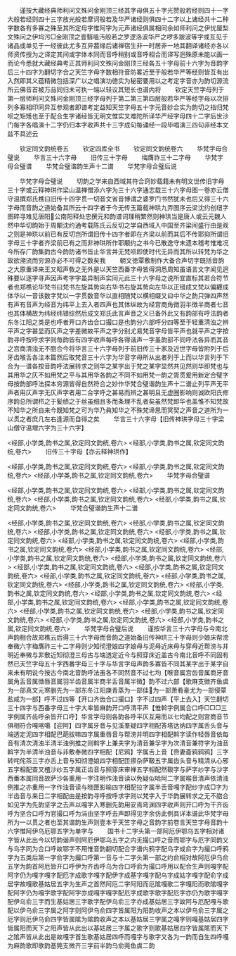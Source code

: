 <!-- { "loadSidebar": true } -->
　　谨按大藏经典师利问文殊问金刚顶三经其字母俱五十字光赞般若经则四十一字大般若经则四十三字放光般若摩诃般若及华严诸经则俱四十二字以上诸经共十二种字数各有多寡之殊至其所定母字惟阿字为元声诸经俱属相同余如师利问之伊忧厘梨文殊问之伊坞污□金刚顶之壹翳嗢汚般若之罗逻洛波华严之啰多跛波等字或互见于诸品或单见于一经彼此尤多互异葢缘后诸禅宿生非一时居非一地其翻译诸经亦各以师资传授为之译定其间或字体本同而音呼稍别或音呼相合而译写迥殊原未能以画一而论今悉就大藏经典考正其师利问文殊问金刚顶三经各五十字母前十六字为音韵字后三十四字为翻切字合之天竺字母字数相符音防畧近至于般若华严等经则皆互有出入然即其义蕴精微包括深广以之唱演功徳实为秘密要用以之考定字音亦为韵切源流所云佛音首被万品同归未可执一端以轻议其短长也谱内将
　　钦定天竺字母列于第一层师利问文殊问金刚顶三经字母列于第二第三第四层般若华严等经字母以次排列多寡相印同异互参观者即谱考定益知天竺字母五十字元音妙合实为韵切之指归梵呗之矩矱也至于配合生字诸经皆无明文惟实叉难陀所译华严经字母四十二字后世沙门每字各唱演十二字仍归本字收声共十三字成句每诵经一段毕唱演三四句非经本文兹不具述云


　　钦定同文韵统卷五
　　钦定四库全书
　　钦定同文韵统卷六
　　华梵字母合璧说
　　华言三十六字母
　　旧传三十字母
　　梅膺祚三十二字母
　　华梵字母合璧谱
　　华梵合璧谐韵生声十二谱
　　华梵字母合璧后说







　　华梵字母合璧说
　　切韵之学来自西域其符合窍妙载籍未有明文世传旧字母三十字或云释神珙作梁山温禅僧添六字为三十六字通志载三十六字母图一卷亦云僧守温撰郑氏樵曰旧传十四字贯一切音文省音博谓之婆罗门书然犹未也后又得三十六字母而音韵之道始备其所云十四字者于今无传玉篇载神珙九弄图序云梁沈约创纽字图碎寻难见唐阳公南阳释处忠撰元和韵谱词理稍繁然则神珙当是唐人或云元魏人然中华切韵始于周颙沈约通考载陈氏云反切之学自西域入中国至齐梁间盛行由是观之则是神珙以前已有反切岂所谓旧传十四字者即在齐梁以前而其后不传耶抑所谓旧字母三十字者齐梁前已有之而非神珙所作耶颙约之书今已散逸守末遗本稽考惟难况今所存广韵集韵古今韵防诸书皆止华言并无梵呗即使时代无异而其所以转梵为华之故欲溯流而穷源亦必不可得之数矣我
　　朝文徳覃敷制作大备合声切字既括音韵之大原重译来王又昭声敎之无外是以天竺西番字母皆得洞悉周知虽语言文字闻见迥殊要以逐字寻声因声考字字虽异制声实同元此三十六字母之说所宜直标其若合符节者也郑樵论华梵书曰梵书左旋其势向右华书右旋其势向左华以正错成文梵以偏纒成体华以一音该数字梵以一字贯数音华以直相随梵以横相缀又曰中华之韵只弹四声然有声有音声为经音为纬平上去入者四声也其体纵故为经宫商角徴羽半徴半商者七音也其体横故为纬经纬错综然后成文郑氏此言声音之义已备外此又有韵部有呼法韵者东冬江阳之类是也呼者开口齐齿合口撮口是也韵分六部呼分四等至于轻重清浊之辨平声之字甚显而仄声之字差微故平声之字分别尤易梵音字母皆平声也就平声之字按韵寻呼按呼求字则毎韵皆有四字收声每呼各得谐声一字虽韵部不同呼法各异而其音之宫商清浊无不脗合今将华言三十六字母列于前旧传三十家及近世字母皆附列于后牙齿喉舌各注本篇然后取梵音三十六字为华音字母所从出者列于上而以华言列于下合为一谱各按音韵呼法展转求之则华之某字出于梵之某字显然共见然则华即梵也与其用华之仄不如用梵之平与其用华各韵之不同不如用梵一韵之胥贯爰用新定合璧字母按韵部呼法探本穷源皆得自然符合之妙作华梵合璧谐韵生声十二谱止列平声无平声者用仄声字无仄声字者用二合字呼之甚易而辨之甚明且无虚圈影响则诚欧阳氏修序韵总所谓栉之于髪绩之于丝虽细且多而条理不乱者矣虽然梵即华也盖惟不知梵故不知华之所自来今既知梵之可为华乃眞知华之不殊梵谛思而冥契之声音之道所为一以贯之者庶几左右逢源而自得之矣
　　华言三十六字母【旧传神珙字母三十字梁山僧守温増六字为三十六字】















<经部,小学类,韵书之属,钦定同文韵统,卷六>
<经部,小学类,韵书之属,钦定同文韵统,卷六>
　　旧传三十字母【亦云释神珙作】















<经部,小学类,韵书之属,钦定同文韵统,卷六>
<经部,小学类,韵书之属,钦定同文韵统,卷六>
<经部,小学类,韵书之属,钦定同文韵统,卷六>
　　华梵字母合璧谱















<经部,小学类,韵书之属,钦定同文韵统,卷六>
<经部,小学类,韵书之属,钦定同文韵统,卷六>
<经部,小学类,韵书之属,钦定同文韵统,卷六>
<经部,小学类,韵书之属,钦定同文韵统,卷六>
　　华梵合璧谐韵生声十二谱















<经部,小学类,韵书之属,钦定同文韵统,卷六>
<经部,小学类,韵书之属,钦定同文韵统,卷六>
<经部,小学类,韵书之属,钦定同文韵统,卷六>
<经部,小学类,韵书之属,钦定同文韵统,卷六>
<经部,小学类,韵书之属,钦定同文韵统,卷六>
<经部,小学类,韵书之属,钦定同文韵统,卷六>
<经部,小学类,韵书之属,钦定同文韵统,卷六>
<经部,小学类,韵书之属,钦定同文韵统,卷六>
<经部,小学类,韵书之属,钦定同文韵统,卷六>
<经部,小学类,韵书之属,钦定同文韵统,卷六>
<经部,小学类,韵书之属,钦定同文韵统,卷六>
<经部,小学类,韵书之属,钦定同文韵统,卷六>
<经部,小学类,韵书之属,钦定同文韵统,卷六>
<经部,小学类,韵书之属,钦定同文韵统,卷六>
<经部,小学类,韵书之属,钦定同文韵统,卷六>
<经部,小学类,韵书之属,钦定同文韵统,卷六>
<经部,小学类,韵书之属,钦定同文韵统,卷六>
<经部,小学类,韵书之属,钦定同文韵统,卷六>
<经部,小学类,韵书之属,钦定同文韵统,卷六>
<经部,小学类,韵书之属,钦定同文韵统,卷六>
<经部,小学类,韵书之属,钦定同文韵统,卷六>
<经部,小学类,韵书之属,钦定同文韵统,卷六>
　　华梵字母合璧后说
　　谨按华言三十六字母与今南北声韵相合故郑樵云后得三十六字母而音韵之道始备旧传神珙三十字母则少娘床帮滂奉微六字梅膺祚三十二字母则少知彻澄娘四字娘母与泥母近床母与穿母近帮滂与并明近奉微与非敷近知彻澄三母古与端透定近今与照穿床近盖古今南北音呼不同固有然已天竺字母五十字西番字母三十字与华言字母声韵多寡皆不同其某字出于某字自来未有明说今按古今南北音韵呼法虽各不同然音不过七均【喉音属宫齿音属商牙音属角舌音属徴唇音属羽半齿音属半商半舌音属半徴】韵不过六部【歌麻支徴齐鱼虞为一部真文元寒删先为一部东冬江阳庚青蒸为一部佳为一部萧肴豪尤为一部侵覃盐咸为一部】呼不过四等【开口齐齿合口撮口】字不过四声【平上去入】天竺翻切三十四字与西番字母三十字大率皆麻韵开口呼清平声【惟斡字例属合口呼□□□三字例属齐齿呼余皆开口呼】华言字母则各韵各呼平仄互用而以七均配之则宫商音节俱相符合嘎喀噶【迎阿】四字属牙音与见溪羣疑四字相配答塔达纳四字属舌头音与端透定泥四字相配巴葩拔嘛四字属重唇音与帮滂并明四字相配斡字读作轻唇音依每音有清次清浊半清半浊例推之则斡字上兼夫字为清音兼孚字为次清音兼符字为浊音斡字为半清半浊音与非敷奉微四字相配【尼鸦】字属舌上音【赍妻齑鸦鸦鸦】三字转咤侘茶三字亦舌上音与知彻澄娘四字相配匝攃杂萨靸五字属齿头音与精清从心邪五字相配查叉楂沙纱五字属正齿音与照穿床审禅五字相配然靸字与萨字纱字与沙字西番本属同音故萨沙各重用一字注明作浊音读以免疑似哈阿二字属喉音清声依清浊例推之亦重用一字作浊音读与晓匣影喻四字相配拉字属半舌音嘎字配纱字成□字为半齿音与来日二字相配由是按韵寻呼按呼求字则以梵字入于华韵展转求之无不脗合如见字为先韵坚字之去声以嘎字入寒删先韵用安焉弯渊四字收声则开口呼为干齐齿呼为坚合口呼为官撮口呼为涓由坚字呼去声即得见字余仿此例具详本谱此华梵字母所为一以贯之者也至其谐韵生声则壹本于天竺字母之音韵字前卷言天竺字母音韵十六字惟阿伊乌厄鄂五字为单字与
　　国书十二字头第一部阿厄伊鄂乌五字相对诸字皆从此出今以切韵谐声则阿厄伊鄂乌五字之内无撮口呼之音而鄂字与厄字同韵又与乌字同为合口呼故鄂字不用惟音韵翻切配合字谱内鸦字配乌字成俞字为撮口呼鸦字为五类后第一字俞字为撮口呼第一音与十二字头第一部之约俞相对故阿厄伊乌俞五字为韵首阿厄皆开口呼伊为齐齿呼乌为合口呼俞为撮口呼用以配合生声则嘎字配阿字仍为嘎字嘎字配厄字成歌字嘎字配伊字成基字嘎字配乌字成姑字嘎字配俞字成居字故嘎歌基姑居五字为生声之首然阿厄二字阿阳而厄隂嘎歌二字嘎阳而歌隂嘎字配阿字仍为嘎字歌字配阿字亦成嘎字嘎字配厄字成歌字歌字配厄字亦仍为歌字嘎字配伊乌俞三字而生基姑居三字歌字配伊乌俞三字亦成基姑居三字故阿与厄配嘎与歌配以伊乌俞三字属之阿字则阿伊乌俞四字皆属阳为阳韵收声之本以伊乌俞三字属之厄字则厄伊乌俞四字皆属隂为隂韵收声之本以基姑居三字属之嘎字则嘎基姑居四字皆属阳而天下之阳声皆从此出以基姑居三字属之歌字则歌基姑居四字皆属隂而天下之隂声皆从此出是故嘎字首生歌基姑居四呼而嘎字与歌字又各为一韵而自生四呼嘎为麻韵歌即歌韵基筦支微齐三字前半韵乌俞莞鱼虞二韵
